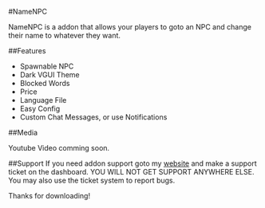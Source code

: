 ﻿﻿#NameNPC

NameNPC is a addon that allows your players to goto an NPC and change their name to whatever they want.

##Features
- Spawnable NPC
- Dark VGUI Theme
- Blocked Words
- Price
- Language File
- Easy Config
- Custom Chat Messages, or use Notifications

##Media

Youtube Video comming soon.

##Support
If you need addon support goto my [website](http://livacoweb.000webhostapp.com/) ﻿and make a support ticket on the dashboard. YOU WILL NOT GET SUPPORT ANYWHERE ELSE. You may also use the ticket system to report bugs.

Thanks for downloading!